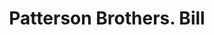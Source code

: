 ---
doi: 10.7916/D8R22CFP
date_other: '1860'
date_other_textual: 1860-1869
form: printed ephemera
genre:
- Invoices
name:
- Patterson Brothers
object_in_context_url: https://biggert.cul.columbia.edu/items/view/ave_biggert_01092
subject_hierarchical_geographic:
- New York, New York, United States
subject_name:
- Patterson Brothers
title: Patterson Brothers. Bill
sort_title: Patterson Brothers. Bill
call_number: ave_biggert_01092
coordinates:
- 40.71277777777778,-74.00583333333333
pid: ave_biggert_01092
identifiers: ave_biggert_01092
thumbnail: https://derivativo-3.library.columbia.edu/iiif/2/ldpd:344807/full/!256,256/0/native.jpg
permalink: /biggert/ave_biggert_01092/
layout: iiif-image-page
---